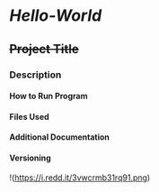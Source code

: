# **_Hello-World_**
## ~~Project Title~~
### Description
#### How to Run Program
#### Files Used
#### Additional Documentation
#### Versioning
!(https://i.redd.it/3vwcrmb31rq91.png)
